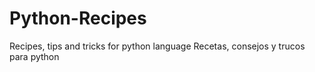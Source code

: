 Python-Recipes
==============

Recipes, tips and tricks for python language
Recetas, consejos y trucos para python